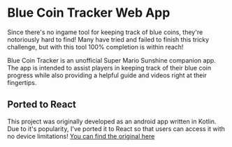 # Blue Coin Tracker Web App

Since there's no ingame tool for keeping track of blue coins, they're notoriously hard to find! Many have tried and failed to finish this tricky challenge, but with this tool 100% completion is within reach!

Blue Coin Tracker is an unofficial Super Mario Sunshine companion app. The app is intended to assist players in keeping track of their blue coin progress while also providing a helpful guide and videos right at their fingertips.

## Ported to React

This project was originally developed as an android app written in Kotlin. Due to it's popularity, I've ported it to React so that users can access it with no device limitations!
[You can find the original here](https://github.com/MerryPlace/Blue-Coin-Tracker)
